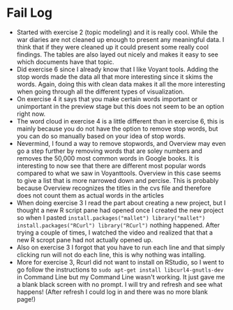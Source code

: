 # Fail Log

* Started with exercise 2 (topic modeling) and it is really cool. While the war diaries are not cleaned up enough to present any meaningful data. I think that if they were cleaned up it could present some really cool findings. The tables are also layed out nicely and makes it easy to see which documents have that topic.
* Did exercise 6 since I already know that I like Voyant tools. Adding the stop words made the data all that more interesting since it skims the words. Again, doing this with clean data makes it all the more interesting when going through all the different types of visualization.
* On exercise 4 it says that you make certain words important or unimportant in the preview stage but this does not seem to be an option right now.
* The word cloud in exercise 4 is a little different than in exercise 6, this is mainly because you do not have the option to remove stop words, but you can do so manually based on your idea of stop words.
* Nevermind, I found a way to remove stopwords, and Overview may even go a step further by removing words that are soley numbers and removes the 50,000 most common words in Google books. It is interesting to now see that there are different most popular words compared to what we saw in Voyanttools. Overview in this case seems to give a list that is more narrowed down and percise. This is probably because Overview recognizes the titles in the cvs file and therefore does not count them as actual words in the articles
* When doing exercise 3 I read the part about creating a new project, but I thought a new R script pane had opened once I created the new project so when I pasted `install.packages("mallet") library("mallet") install.packages("RCurl") library("RCurl")` nothing happened. After trying a couple of times, I watched the video and realized that that a new R scropt pane had not actually opened up.
* Also on exercise 3 I forgot that you have to run each line and that simply clicking run will not do each line, this is why nothing was intalling.
* More for exercise 3, Rcurl did not want to install on RStudio, so I went to go follow the instructions to `sudo apt-get install libcurl4-gnutls-dev` in Command Line but my Command Line wasn't working. It just gave me a blank black screen with no prompt. I will try and refresh and see what happens! (After refresh I could log in and there was no more blank page!)
